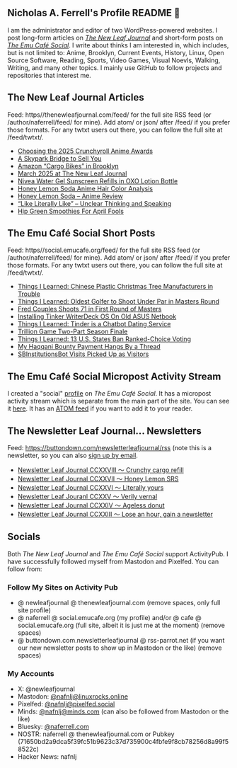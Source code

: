 ## Nicholas A. Ferrell's Profile README 👋

I am the administrator and editor of two WordPress-powered websites. I post long-form articles on [*The New Leaf Journal*](https://thenewleafjournal.com/) and short-form posts on [*The Emu Café Social*](https://social.emucafe.org/). I write about thinks I am interested in, which includes, but is not limited to: Anime, Brooklyn, Current Events, History, Linux, Open Source Software, Reading, Sports, Video Games, Visual Noevls, Walking, Writing, and many other topics. I mainly use GitHub to follow projects and repositories that interest me.

## The New Leaf Journal Articles

Feed: https//thenewleafjournal.com/feed/ for the full site RSS feed (or /author/naferrell/feed/ for mine). Add atom/ or json/ after /feed/ if you prefer those formats. For any twtxt users out there, you can follow the full site at /feed/twtxt/.

<!-- BLOG-POST-LIST:START -->
- [Choosing the 2025 Crunchyroll Anime Awards](https://thenewleafjournal.com/choosing-the-2025-crunchyroll-anime-awards/)
- [A Skypark Bridge to Sell You](https://thenewleafjournal.com/a-skypark-bridge-to-sell-you/)
- [Amazon “Cargo Bikes” in Brooklyn](https://thenewleafjournal.com/amazon-cargo-bikes-in-brooklyn/)
- [March 2025 at The New Leaf Journal](https://thenewleafjournal.com/march-2025-at-the-new-leaf-journal/)
- [Nivea Water Gel Sunscreen Refills in OXO Lotion Bottle](https://thenewleafjournal.com/nivea-water-gel-sunscreen-refills-in-oxo-lotion-bottle/)
- [Honey Lemon Soda Anime Hair Color Analysis](https://thenewleafjournal.com/honey-lemon-soda-anime-hair-color-analysis/)
- [Honey Lemon Soda – Anime Review](https://thenewleafjournal.com/honey-lemon-soda-anime-review/)
- [“Like Literally Like” – Unclear Thinking and Speaking](https://thenewleafjournal.com/like-literally-like-unclear-thinking-and-speaking/)
- [Hip Green Smoothies For April Fools](https://thenewleafjournal.com/hip-green-smoothies-for-april-fools/)
<!-- BLOG-POST-LIST:END -->

## The Emu Café Social Short Posts

Feed: https//social.emucafe.org/feed/ for the full site RSS feed (or /author/naferrell/feed/ for mine). Add atom/ or json/ after /feed/ if you prefer those formats. For any twtxt users out there, you can follow the full site at /feed/twtxt/.

<!-- ECS-POST-LIST:START -->
- [Things I Learned: Chinese Plastic Christmas Tree Manufacturers in Trouble](https://social.emucafe.org/naferrell/chinese-christmas-tree-tariffs-2025-04-11/)
- [Things I Learned: Oldest Golfer to Shoot Under Par in Masters Round](https://social.emucafe.org/naferrell/2025-04-10-couples-watson-masters/)
- [Fred Couples Shoots 71 in First Round of Masters](https://social.emucafe.org/naferrell/2025-04-10-couples-masters-71/)
- [Installing Tinker WriterDeck OS On Old ASUS Netbook](https://social.emucafe.org/naferrell/04-07-2025-tinker-writerdeck/)
- [Things I Learned: Tinder is a Chatbot Dating Service](https://social.emucafe.org/naferrell/tinder-chatbot-dates-03-07-25/)
- [Trillion Game Two-Part Season Finale](https://social.emucafe.org/naferrell/looking-forward-to-trillion-game-finale/)
- [Things I Learned: 13 U.S. States Ban Ranked-Choice Voting](https://social.emucafe.org/naferrell/03-25-25-us-rcv-bans/)
- [My Haqqani Bounty Payment Hangs By a Thread](https://social.emucafe.org/naferrell/03-23-25-haqqani-bounty/)
- [SBInstitutionsBot Visits Picked Up as Visitors](https://social.emucafe.org/naferrell/03-19-25-sbinstitutionsbot-visits/)
<!-- ECS-POST-LIST:END -->

## The Emu Café Social Micropost Activity Stream

I created a "social" [profile](https://social.emucafe.org/patrons/naferrell/profile/) on *The Emu Café Social*. It has a micropost activity stream which is separate from the main part of the site. You can see it [here](https://social.emucafe.org/patrons/naferrell/). It has an [ATOM feed](https://social.emucafe.org/patrons/naferrell/activity/feed/atom/) if you want to add it to your reader.

## The Newsletter Leaf Journal... Newsletters

Feed: https://buttondown.com/newsletterleafjournal/rss (note this is a newsletter, so you can also [sign up by email](https://buttondown.com/newsletterleafjournal#subscribe-form).

<!-- NLLJ-POST-LIST:START -->
- [Newsletter Leaf Journal CCXXVIII 〜 Crunchy cargo refill](https://buttondown.com/newsletterleafjournal/archive/228/)
- [Newsletter Leaf Journal CCXXVII 〜 Honey Lemon SRS](https://buttondown.com/newsletterleafjournal/archive/227/)
- [Newsletter Leaf Journal CCXXVI 〜 Literally yours](https://buttondown.com/newsletterleafjournal/archive/226/)
- [Newsletter Leaf Jouranl CCXXV 〜 Verily vernal](https://buttondown.com/newsletterleafjournal/archive/225/)
- [Newsletter Leaf Journal CCXXIV 〜 Ageless donut](https://buttondown.com/newsletterleafjournal/archive/224/)
- [Newsletter Leaf Journal CCXXIII 〜 Lose an hour, gain a newsletter](https://buttondown.com/newsletterleafjournal/archive/223/)
<!-- NLLJ-POST-LIST:END -->

## Socials

Both *The New Leaf Journal* and *The Emu Café Social* support ActivityPub. I have successfully followed myself from Mastodon and Pixelfed. You can follow from:

### Follow My Sites on Activity Pub

* @ newleafjournal @ thenewleafjournal.com (remove spaces, only full site profile)
* @ naferrell @ social.emucafe.org (my profile) and/or @ cafe @ social.emucafe.org (full site, albeit it is just me at the moment) (remove spaces)
* @ buttondown.com.newsletterleafjournal @ rss-parrot.net (if you want our new newsletter posts to show up in Mastodon or the like) (remove spaces)

### My Accounts

* X: @newleafjournal
* Mastodon: [@nafnlj@linuxrocks.online](https://linuxrocks.online/@nafnlj)
* Pixelfed: [@nafnlj@pixelfed.social](https://pixelfed.social/nafnlj)
* Minds: [@nafnlj@minds.com](https://www.minds.com/nafnlj/) (can also be followed from Mastodon or the like)
* Bluesky: [@naferrell.com](https://bsky.app/profile/naferrell.com)
* NOSTR: naferrell @ thenewleafjournal.com or Pubkey (71650bd2a9dca5f39fc51b9623c37d735900c4fbfe9f8cb78256d8a99f58522c)
* Hacker News: nafnlj 



<!--
**nafnlj/nafnlj** is a ✨ _special_ ✨ repository because its `README.md` (this file) appears on your GitHub profile.

Here are some ideas to get you started:

- 🔭 I’m currently working on ...
- 🌱 I’m currently learning ...
- 👯 I’m looking to collaborate on ...
- 🤔 I’m looking for help with ...
- 💬 Ask me about ...
- 📫 How to reach me: ...
- 😄 Pronouns: ...
- ⚡ Fun fact: ...
-->
